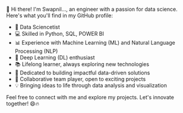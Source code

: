 👋 Hi there! I'm Swapnil..., an engineer with a passion for data science. Here's what you'll find in my GitHub profile:

- 🚀  Data Sciencetist
- 💻 Skilled in Python, SQL, POWER BI
- 📊 Experience with Machine Learning (ML) and Natural Language Processing (NLP)
- 🔬 Deep Learning (DL) enthusiast
- 📚 Lifelong learner, always exploring new technologies
- 🌟 Dedicated to building impactful data-driven solutions
- 👥 Collaborative team player, open to exciting projects
- 💡 Bringing ideas to life through data analysis and visualization

Feel free to connect with me and explore my projects. Let's innovate together! 😄🔥
<!---
SwapViSonu/SwapViSonu is a ✨ special ✨ repository because its `README.md` (this file) appears on your GitHub profile.
You can click the Preview link to take a look at your changes.
--->
